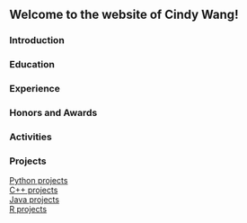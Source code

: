 ## Welcome to the website of Cindy Wang!

### Introduction

### Education

### Experience

### Honors and Awards

### Activities

### Projects

[Python projects](Cindy-Wang/Python.md)  
[C++ projects](Cindy-Wang/C++.md)  
[Java projects](Cindy-Wang/Java.md)  
[R projects](Cindy-Wang/R.md)  
